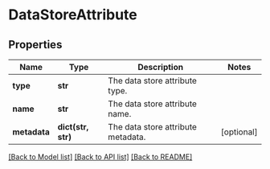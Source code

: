 # DataStoreAttribute

## Properties
Name | Type | Description | Notes
------------ | ------------- | ------------- | -------------
**type** | **str** | The data store attribute type. | 
**name** | **str** | The data store attribute name. | 
**metadata** | **dict(str, str)** | The data store attribute metadata. | [optional] 

[[Back to Model list]](../README.md#documentation-for-models) [[Back to API list]](../README.md#documentation-for-api-endpoints) [[Back to README]](../README.md)


